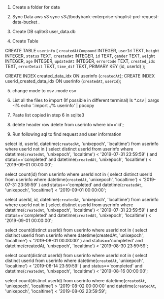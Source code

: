 1. Create a folder for data

2. Sync Data
aws s3 sync s3://bodybank-enterprise-shoplist-prd-request-data-bucket .

3. Create DB
sqlite3 user_data.db

4. Create Table

CREATE TABLE `userinfo` (
`createdAtCompound` INTEGER,
`userId` TEXT,
`height` INTEGER,
`status` TEXT,
`createdAt` INTEGER,
`id` TEXT,
`gender` TEXT,
`weight` INTEGER,
`age` INTEGER,
`updatedAt` INTEGER,
`errorCode` TEXT,
`created_idx` TEXT,
`errorDetail` TEXT,
`time_dif` TEXT,
 PRIMARY KEY (id, userId)
);

CREATE INDEX created_data_idx ON userinfo (`createdAt`);
CREATE INDEX userid_created_data_idx ON userinfo (`createdAt`, `userId`);

5. change mode to csv
.mode csv

6. List all the files to import (If possible in different terminal)
ls *.csv | xargs -I% echo '.import ./% userinfo' | pbcopy


7. Paste list copied in step 6 in sqlite3

8. delete header row
delete from userinfo where id=='id';

9. Run following sql to find request and user information

select id, userId,  datetime(`createdAt`, 'unixepoch', 'localtime')
from userinfo
where userId not in
    (
        select distinct userId from userinfo where
        datetime(`createdAt`, 'unixepoch', 'localtime') < '2019-07-31 23:59:59'
    )
and status=='completed' and
datetime(`createdAt`, 'unixepoch', 'localtime') < '2019-09-01 00:00:00';

select count(id)
from userinfo
where userId not in
    (
        select distinct userId from userinfo where
        datetime(`createdAt`, 'unixepoch', 'localtime') < '2019-07-31 23:59:59'
    )
and status=='completed' and
datetime(`createdAt`, 'unixepoch', 'localtime') < '2019-09-01 00:00:00';


select userId, id, datetime(`createdAt`, 'unixepoch', 'localtime')
from userinfo
where userId not in
    (
        select distinct userId from userinfo where
        datetime(`createdAt`, 'unixepoch', 'localtime') < '2019-07-31 23:59:59'
    )
and status=='completed' and
datetime(`createdAt`, 'unixepoch', 'localtime') < '2019-09-01 00:00:00';

select count(distinct userId)
from userinfo
where userId not in
    (
        select distinct userId from userinfo where
        datetime(createdAt, 'unixepoch', 'localtime') < '2019-08-01 00:00:00'
    )
and status=='completed'
and datetime(createdAt, 'unixepoch', 'localtime') < '2019-08-30 23:59:59';

select count(distinct userId)
from userinfo
where userId not in
    (
        select distinct userId from userinfo where
        datetime(`createdAt`, 'unixepoch', 'localtime') < '2019-08-14 23:59:59'
    )
and status=='completed'
and datetime(`createdAt`, 'unixepoch', 'localtime') < '2019-08-16 00:00:00';

select count(distinct userId) from userinfo where datetime(`createdAt`, 'unixepoch', 'localtime') > '2019-08-02 00:00:00' and datetime(`createdAt`, 'unixepoch', 'localtime') < '2019-08-02 23:59:59';